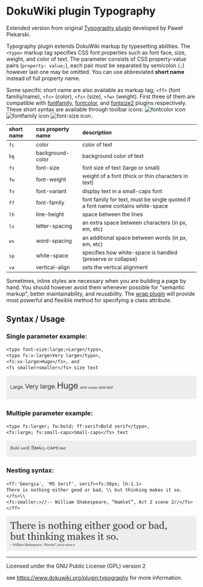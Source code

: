DokuWiki plugin Typography
=============================
Extended version from original [Typography plugin](http://treecode.pl/typography.html) developed by Paweł Piekarski.

Typography plugin extends DokuWiki markup by typesetting abilities. The `<typo>` markup tag specifies CSS font properties such as font face, size, weight, and color of text.
The parameter consists of CSS property-value pairs (`property: value;`), each pair must be separated by semicolon (`;`) however last one may be omitted. You can use abbreviated **short name** instead of full property name.

Some specific short name are also available as markup tag; `<ff>` (font familiy/name), `<fc>` (color), `<fs>` (size), `<fw>` (weight). First three of them are compatible with [fontfamily](https://www.dokuwiki.org/plugin:fontfamily), [fontcolor](https://www.dokuwiki.org/plugin:fontcolor), and [fontsize2](https://www.dokuwiki.org/plugin:fontsize2) plugins respectively. These short syntax are available through toolbar icons: ![fontcolor icon](https://raw.githubusercontent.com/ssahara/dw-plugin-typography/master/images/fontcolor/picker.png) ![fontfamily icon](https://raw.githubusercontent.com/ssahara/dw-plugin-typography/master/images/fontfamily/picker.png) ![font-size icon](https://raw.githubusercontent.com/ssahara/dw-plugin-typography/master/images/fontsize/picker.png).


| short name | css property name | description |
|:--         |:--                |:--          |
|  `fc`  | color             | color of text |
|  `bg`  | background-color  | background color of text |
|  `fs`  | font-size         | font size of text (large or small) |
|  `fw`  | font-weight       | weight of a font (thick or thin characters in text) |
|  `fv`  | font-variant      | display text in a small-caps font |
|  `ff`  | font-family       | font family for text, must be single quoted if a font name contains white-space |
|  `lh`  | line-height       | space between the lines |
|  `ls`  | letter-spacing    | an extra space between characters  (in px, em, etc) |
|  `ws`  | word-spacing      | an additional space between words (in px, em, etc) |
|  `sp`  | white-space       | specifies how white-space is handled (preserve or collapse) |
|  `va`  | vertical-align    | sets the vertical alignment |

Sometimes, inline styles are necessary when you are building a page by hand. You should however avoid them whenever possible for "semantic markup", better maintainability, and reusability. The [wrap plugin](https://www.dokuwiki.org/plugin:wrap) will provide most powerful and flexible method for specifying a class attribute.


Syntax / Usage
------

### Single parameter example:

```
<typo font-size:large;>Large</typo>, 
<typo fs:x-large>Very large</typo>, 
<fs:xx-large>Huge</fs>, and 
<fs smaller>smaller</fs> size text
```
![Example 1](https://github.com/ssahara/dw-plugin-typography/raw/dev2/example/typography-example1.png)

### Multiple parameter example:

```
<typo fs:larger; fw:bold; ff:serif>Bold serif</typo>, 
<fs:large; fv:small-caps>Small-caps</fs> text
```
![Example 2](https://github.com/ssahara/dw-plugin-typography/raw/dev2/example/typography-example2.png)

### Nesting syntax:

```
<ff:'Georgia', 'MS Serif', serif><fs:36px; lh:1.1>
There is nothing either good or bad, \\ but thinking makes it so.
</fs>\\
<fs:smaller;>//-- William Shakespeare, “Hamlet”, Act 2 scene 2//</fs></ff>
```
![Example 3](https://github.com/ssahara/dw-plugin-typography/raw/dev2/example/typography-example3.png)


----
Licensed under the GNU Public License (GPL) version 2

see https://www.dokuwiki.org/plugin:typography for more information.
